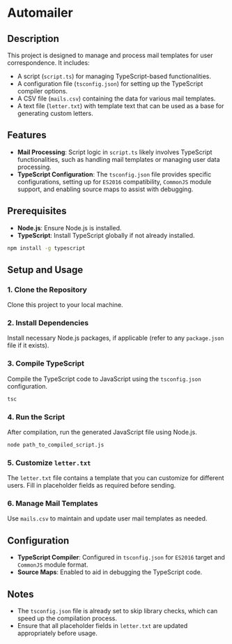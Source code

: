 

# Automailer

## Description

This project is designed to manage and process mail templates for user correspondence. It includes:
- A script (`script.ts`) for managing TypeScript-based functionalities.
- A configuration file (`tsconfig.json`) for setting up the TypeScript compiler options.
- A CSV file (`mails.csv`) containing the data for various mail templates.
- A text file (`letter.txt`) with template text that can be used as a base for generating custom letters.

## Features

- **Mail Processing**: Script logic in `script.ts` likely involves TypeScript functionalities, such as handling mail templates or managing user data processing.
- **TypeScript Configuration**: The `tsconfig.json` file provides specific configurations, setting up for `ES2016` compatibility, `CommonJS` module support, and enabling source maps to assist with debugging.

## Prerequisites

- **Node.js**: Ensure Node.js is installed.
- **TypeScript**: Install TypeScript globally if not already installed.

```bash
npm install -g typescript
```

## Setup and Usage

### 1. Clone the Repository
Clone this project to your local machine.

### 2. Install Dependencies
Install necessary Node.js packages, if applicable (refer to any `package.json` file if it exists).

### 3. Compile TypeScript
Compile the TypeScript code to JavaScript using the `tsconfig.json` configuration.

```bash
tsc
```

### 4. Run the Script
After compilation, run the generated JavaScript file using Node.js.

```bash
node path_to_compiled_script.js
```

### 5. Customize `letter.txt`
The `letter.txt` file contains a template that you can customize for different users. Fill in placeholder fields as required before sending.

### 6. Manage Mail Templates
Use `mails.csv` to maintain and update user mail templates as needed.

## Configuration

- **TypeScript Compiler**: Configured in `tsconfig.json` for `ES2016` target and `CommonJS` module format.
- **Source Maps**: Enabled to aid in debugging the TypeScript code.

## Notes

- The `tsconfig.json` file is already set to skip library checks, which can speed up the compilation process.
- Ensure that all placeholder fields in `letter.txt` are updated appropriately before usage.

